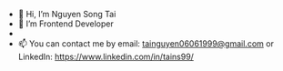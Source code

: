 - 👋 Hi, I’m Nguyen Song Tai
- 👀 I’m Frontend Developer
- 
- 📫 You can contact me by email: tainguyen06061999@gmail.com or LinkedIn: https://www.linkedin.com/in/tains99/

<!---
TaiNguyen060699/TaiNguyen060699 is a ✨ special ✨ repository because its `README.md` (this file) appears on your GitHub profile.
You can click the Preview link to take a look at your changes.
--->
